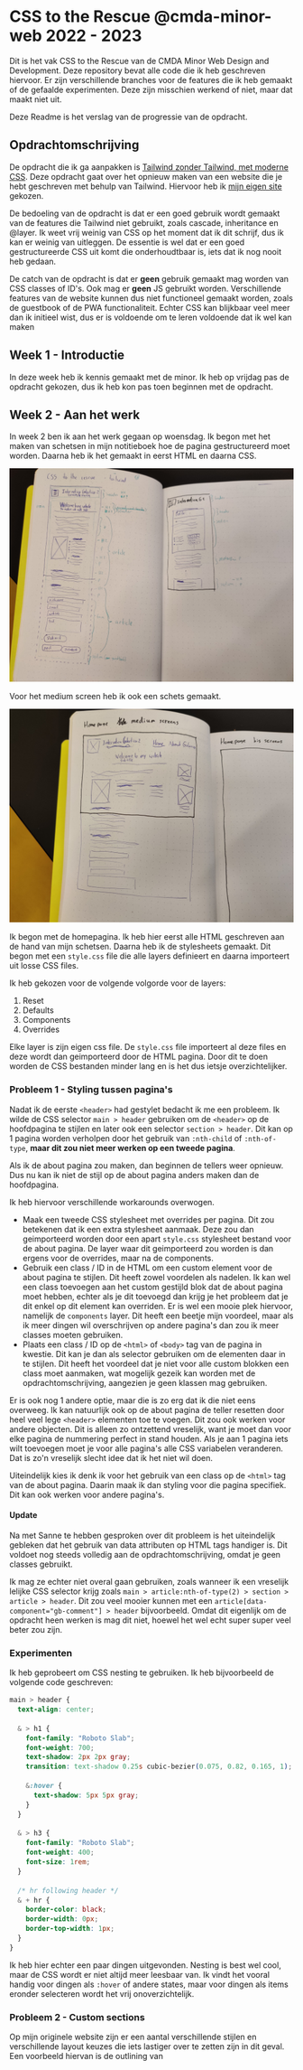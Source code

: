 # CSS to the Rescue @cmda-minor-web 2022 - 2023

Dit is het vak CSS to the Rescue van de CMDA Minor Web Design and Development.
Deze repository bevat alle code die ik heb geschreven hiervoor.
Er zijn verschillende branches voor de features die ik heb gemaakt of de gefaalde experimenten.
Deze zijn misschien werkend of niet, maar dat maakt niet uit.

Deze Readme is het verslag van de progressie van de opdracht.

## Opdrachtomschrijving

De opdracht die ik ga aanpakken is [Tailwind zonder Tailwind, met moderne CSS](https://cmda-minor-web.github.io/css-to-the-rescue-2223/index.html#:~:text=4.%C2%A0Tailwind%20zonder%20Tailwind%2C%20met%20moderne%20CSS).
Deze opdracht gaat over het opnieuw maken van een website die je hebt geschreven met behulp van Tailwind.
Hiervoor heb ik [mijn eigen site](https://quenten.nl) gekozen.

De bedoeling van de opdracht is dat er een goed gebruik wordt gemaakt van de features die Tailwind niet gebruikt, zoals cascade, inheritance en @layer.
Ik weet vrij weinig van CSS op het moment dat ik dit schrijf, dus ik kan er weinig van uitleggen.
De essentie is wel dat er een goed gestructureerde CSS uit komt die onderhoudtbaar is, iets dat ik nog nooit heb gedaan.

De catch van de opdracht is dat er **geen** gebruik gemaakt mag worden van CSS classes of ID's.
Ook mag er **geen** JS gebruikt worden.
Verschillende features van de website kunnen dus niet functioneel gemaakt worden, zoals de guestbook of de PWA functionaliteit.
Echter CSS kan blijkbaar veel meer dan ik initieel wist, dus er is voldoende om te leren voldoende dat ik wel kan maken

## Week 1 - Introductie

In deze week heb ik kennis gemaakt met de minor.
Ik heb op vrijdag pas de opdracht gekozen, dus ik heb kon pas toen beginnen met de opdracht.

## Week 2 - Aan het werk

In week 2 ben ik aan het werk gegaan op woensdag.
Ik begon met het maken van schetsen in mijn notitieboek hoe de pagina gestructureerd moet worden.
Daarna heb ik het gemaakt in eerst HTML en daarna CSS.

![Breakdown sketch](docs/breakdown.jpg)

Voor het medium screen heb ik ook een schets gemaakt.

![Medium screen sketch](docs/medium-screen.jpg)

Ik begon met de homepagina.
Ik heb hier eerst alle HTML geschreven aan de hand van mijn schetsen.
Daarna heb ik de stylesheets gemaakt.
Dit begon met een `style.css` file die alle layers definieert en daarna importeert uit losse CSS files.

Ik heb gekozen voor de volgende volgorde voor de layers:

1. Reset
2. Defaults
3. Components
4. Overrides

Elke layer is zijn eigen css file.
De `style.css` file importeert al deze files en deze wordt dan geimporteerd door de HTML pagina.
Door dit te doen worden de CSS bestanden minder lang en is het dus ietsje overzichtelijker.

### Probleem 1 - Styling tussen pagina's

Nadat ik de eerste `<header>` had gestylet bedacht ik me een probleem.
Ik wilde de CSS selector `main > header` gebruiken om de `<header>` op de hoofdpagina te stijlen en later ook een selector `section > header`.
Dit kan op 1 pagina worden verholpen door het gebruik van `:nth-child` of `:nth-of-type`, **maar dit zou niet meer werken op een tweede pagina**.

Als ik de about pagina zou maken, dan beginnen de tellers weer opnieuw.
Dus nu kan ik niet de stijl op de about pagina anders maken dan de hoofdpagina.

Ik heb hiervoor verschillende workarounds overwogen.

- Maak een tweede CSS stylesheet met overrides per pagina.
  Dit zou betekenen dat ik een extra stylesheet aanmaak.
  Deze zou dan geimporteerd worden door een apart `style.css` stylesheet bestand voor de about pagina.
  De layer waar dit geimporteerd zou worden is dan ergens voor de overrides, maar na de components.
- Gebruik een class / ID in de HTML om een custom element voor de about pagina te stijlen.
  Dit heeft zowel voordelen als nadelen.
  Ik kan wel een class toevoegen aan het custom gestijld blok dat de about pagina moet hebben, echter als je dit toevoegd dan krijg je het probleem dat je dit enkel op dit element kan overriden.
  Er is wel een mooie plek hiervoor, namelijk de `components` layer.
  Dit heeft een beetje mijn voordeel, maar als ik meer dingen wil overschrijven op andere pagina's dan zou ik meer classes moeten gebruiken.
- Plaats een class / ID op de `<html>` of `<body>` tag van de pagina in kwestie.
  Dit kan je dan als selector gebruiken om de elementen daar in te stijlen.
  Dit heeft het voordeel dat je niet voor alle custom blokken een class moet aanmaken, wat mogelijk gezeik kan worden met de opdrachtomschrijving, aangezien je geen klassen mag gebruiken.

Er is ook nog 1 andere optie, maar die is zo erg dat ik die niet eens overweeg.
Ik kan natuurlijk ook op de about pagina de teller resetten door heel veel lege `<header>` elementen toe te voegen.
Dit zou ook werken voor andere objecten.
Dit is alleen zo ontzettend vreselijk, want je moet dan voor elke pagina de nummering perfect in stand houden.
Als je aan 1 pagina iets wilt toevoegen moet je voor alle pagina's alle CSS variabelen veranderen.
Dat is zo'n vreselijk slecht idee dat ik het niet wil doen.

Uiteindelijk kies ik denk ik voor het gebruik van een class op de `<html>` tag van de about pagina.
Daarin maak ik dan styling voor die pagina specifiek.
Dit kan ook werken voor andere pagina's.

#### Update

Na met Sanne te hebben gesproken over dit probleem is het uiteindelijk gebleken dat het gebruik van data attributen op HTML tags handiger is.
Dit voldoet nog steeds volledig aan de opdrachtomschrijving, omdat je geen classes gebruikt.

Ik mag ze echter niet overal gaan gebruiken, zoals wanneer ik een vreselijk lelijke CSS selector krijg zoals `main > article:nth-of-type(2) > section > article > header`.
Dit zou veel mooier kunnen met een `article[data-component="gb-comment"] > header` bijvoorbeeld.
Omdat dit eigenlijk om de opdracht heen werken is mag dit niet, hoewel het wel echt super super veel beter zou zijn.

### Experimenten

Ik heb geprobeert om CSS nesting te gebruiken.
Ik heb bijvoorbeeld de volgende code geschreven: 

```css
main > header {
  text-align: center;

  & > h1 {
    font-family: "Roboto Slab";
    font-weight: 700;
    text-shadow: 2px 2px gray;
    transition: text-shadow 0.25s cubic-bezier(0.075, 0.82, 0.165, 1);

    &:hover {
      text-shadow: 5px 5px gray;
    }
  }

  & > h3 {
    font-family: "Roboto Slab";
    font-weight: 400;
    font-size: 1rem;
  }

  /* hr following header */
  & + hr {
    border-color: black;
    border-width: 0px;
    border-top-width: 1px;
  }
}
```

Ik heb hier echter een paar dingen uitgevonden.
Nesting is best wel cool, maar de CSS wordt er niet altijd meer leesbaar van.
Ik vindt het vooral handig voor dingen als `:hover` of andere states, maar voor dingen als items eronder selecteren wordt het vrij onoverzichtelijk.


### Probleem 2 - Custom sections

Op mijn originele website zijn er een aantal verschillende stijlen en verschillende layout keuzes die iets lastiger over te zetten zijn in dit geval.
Een voorbeeld hiervan is de outlining van 
